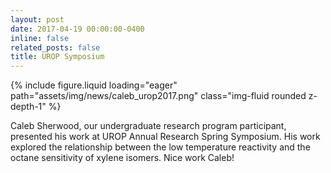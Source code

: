 ```yaml
---
layout: post
date: 2017-04-19 00:00:00-0400
inline: false
related_posts: false
title: UROP Symposium
---
```


<div class="row mt-4 justify-content-center">
    <div class="col-sm-12 col-md-6">
        {% include figure.liquid loading="eager" path="assets/img/news/caleb_urop2017.png" class="img-fluid rounded z-depth-1" %}
    </div>
</div>

Caleb Sherwood, our undergraduate research program participant, presented his work at UROP Annual Research Spring Symposium. His work explored the relationship between the low temperature reactivity and the octane sensitivity of xylene isomers. Nice work Caleb!